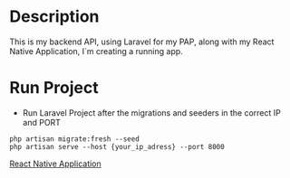 # Description

This is my backend API, using Laravel for my PAP, along with my React Native Application, I´m creating a running app.

# Run Project

- Run Laravel Project after the migrations and seeders in the correct IP and PORT

```
php artisan migrate:fresh --seed
php artisan serve --host {your_ip_adress} --port 8000
```

[React Native Application]([markdowns/comments.md](https://github.com/lascabim/rn_pap))

